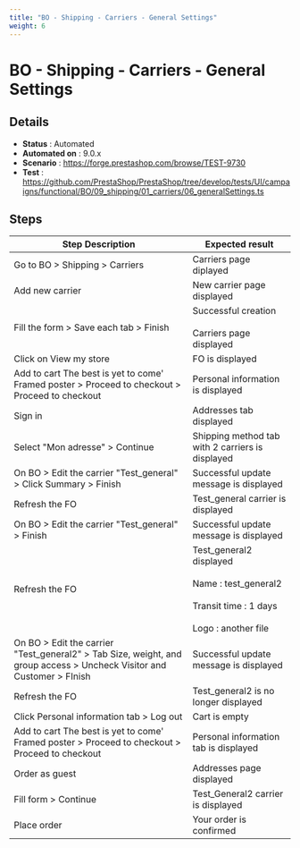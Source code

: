 ```yaml
---
title: "BO - Shipping - Carriers - General Settings"
weight: 6
---
```


# BO - Shipping - Carriers - General Settings
## Details
* **Status** : Automated
* **Automated on** : 9.0.x
* **Scenario** : https://forge.prestashop.com/browse/TEST-9730
* **Test** : https://github.com/PrestaShop/PrestaShop/tree/develop/tests/UI/campaigns/functional/BO/09_shipping/01_carriers/06_generalSettings.ts

## Steps
| Step Description | Expected result |
| ----- | ----- |
| Go to BO > Shipping > Carriers | Carriers page diplayed |
| Add new carrier | New carrier page displayed |
| Fill the form > Save each tab > Finish | Successful creation<br><br>Carriers page displayed |
| Click on View my store | FO is displayed |
| Add to cart The best is yet to come' Framed poster > Proceed to checkout > Proceed to checkout | Personal information is displayed |
| Sign in | Addresses tab displayed |
| Select "Mon adresse" > Continue | Shipping method tab with 2 carriers is displayed |
| On BO > Edit the carrier "Test_general" > Click Summary > Finish | Successful update message is displayed |
| Refresh the FO | Test_general carrier is displayed |
| On BO > Edit the carrier "Test_general" > Finish | Successful update message is displayed |
| Refresh the FO | Test_general2 displayed<br><br>Name : test_general2<br><br>Transit time : 1 days<br><br>Logo : another file |
| On BO > Edit the carrier "Test_general2" > Tab Size, weight, and group access > Uncheck Visitor and Customer > FInish | Successful update message is displayed |
| Refresh the FO | Test_general2 is no longer displayed |
| Click Personal information tab > Log out | Cart is empty |
| Add to cart The best is yet to come' Framed poster > Proceed to checkout > Proceed to checkout | Personal information tab is displayed |
| Order as guest | Addresses page displayed |
| Fill form > Continue | Test_General2 carrier is displayed |
| Place order | Your order is confirmed |
